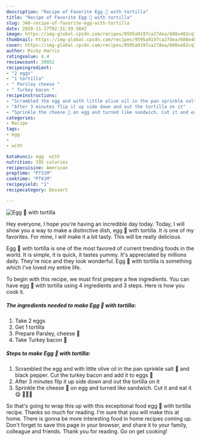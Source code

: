 ```yaml
---
description: "Recipe of Favorite Egg 🥚 with tortilla"
title: "Recipe of Favorite Egg 🥚 with tortilla"
slug: 348-recipe-of-favorite-egg-with-tortilla
date: 2020-11-17T02:31:59.584Z
image: https://img-global.cpcdn.com/recipes/9595a9197ca27dea/680x482cq70/egg-🥚-with-tortilla-recipe-main-photo.jpg
thumbnail: https://img-global.cpcdn.com/recipes/9595a9197ca27dea/680x482cq70/egg-🥚-with-tortilla-recipe-main-photo.jpg
cover: https://img-global.cpcdn.com/recipes/9595a9197ca27dea/680x482cq70/egg-🥚-with-tortilla-recipe-main-photo.jpg
author: Ricky Harris
ratingvalue: 4.4
reviewcount: 39852
recipeingredient:
- "2 eggs"
- "1 tortilla"
- " Parsley cheese "
- " Turkey bacon "
recipeinstructions:
- "Scrambled the egg and with little olive oil in the pan sprinkle salt 🧂 and black pepper. Cut the turkey bacon and add it to eggs 🥚"
- "After 3 minutes flip it up side down and out the tortilla on it"
- "Sprinkle the cheese 🧀 on egg and turned like sandwich. Cut it and eat it 😋 👏👏👏"
categories:
- Recipe
tags:
- egg
- 
- with

katakunci: egg  with 
nutrition: 295 calories
recipecuisine: American
preptime: "PT31M"
cooktime: "PT41M"
recipeyield: "1"
recipecategory: Dessert

---
```



![Egg 🥚 with tortilla](https://img-global.cpcdn.com/recipes/9595a9197ca27dea/680x482cq70/egg-🥚-with-tortilla-recipe-main-photo.jpg)

Hey everyone, I hope you're having an incredible day today. Today, I will show you a way to make a distinctive dish, egg 🥚 with tortilla. It is one of my favorites. For mine, I will make it a bit tasty. This will be really delicious.

Egg 🥚 with tortilla is one of the most favored of current trending foods in the world. It is simple, it is quick, it tastes yummy. It's appreciated by millions daily. They're nice and they look wonderful. Egg 🥚 with tortilla is something which I've loved my entire life.




To begin with this recipe, we must first prepare a few ingredients. You can have egg 🥚 with tortilla using 4 ingredients and 3 steps. Here is how you cook it.

<!--inarticleads1-->

##### The ingredients needed to make Egg 🥚 with tortilla:

1. Take 2 eggs
1. Get 1 tortilla
1. Prepare  Parsley, cheese 🧀
1. Take  Turkey bacon 🥓




<!--inarticleads2-->

##### Steps to make Egg 🥚 with tortilla:

1. Scrambled the egg and with little olive oil in the pan sprinkle salt 🧂 and black pepper. Cut the turkey bacon and add it to eggs 🥚
1. After 3 minutes flip it up side down and out the tortilla on it
1. Sprinkle the cheese 🧀 on egg and turned like sandwich. Cut it and eat it 😋 👏👏👏




So that's going to wrap this up with this exceptional food egg 🥚 with tortilla recipe. Thanks so much for reading. I'm sure that you will make this at home. There is gonna be more interesting food in home recipes coming up. Don't forget to save this page in your browser, and share it to your family, colleague and friends. Thank you for reading. Go on get cooking!

